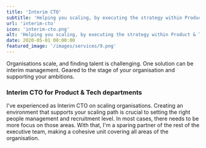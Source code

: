 ```yaml
---
title: 'Interim CTO'
subtitle: 'Helping you scaling, by executing the strategy within Product & Tech.'
url: 'interim-cto'
icon: 'interim-cto.png'
alt: 'Helping you scaling, by executing the strategy within Product & Tech.'
date: 2020-05-01 00:00:00
featured_image: '/images/services/9.png'
---
```


Organisations scale, and finding talent is challenging. One solution can be interim management. Geared to the stage of your organisation and supporting your ambitions.

### Interim CTO for Product & Tech departments

I've experienced as Interim CTO on scaling organisations. Creating an environment that supports your scaling path is crucial to setting the right people management and recruitment level. In most cases, there needs to be more focus on those areas. With that, I'm a sparing partner of the rest of the executive team, making a cohesive unit covering all areas of the organisation.
